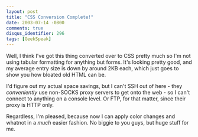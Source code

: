 ```yaml
---
layout: post
title: "CSS Conversion Complete!"
date: 2003-07-14 -0800
comments: true
disqus_identifier: 296
tags: [GeekSpeak]
---
```

Well, I think I've got this thing converted over to CSS pretty much so
I'm not using tabular formatting for anything but forms. It's looking
pretty good, and my average entry size is down by around 2KB each, which
just goes to show you how bloated old HTML can be.
 
 I'd figure out my actual space savings, but I can't SSH out of here -
they *conveniently* use non-SOCKS proxy servers to get onto the web - so
I can't connect to anything on a console level. Or FTP, for that matter,
since their proxy is HTTP only.
 
 Regardless, I'm pleased, because now I can apply color changes and
whatnot in a *much* easier fashion. No biggie to you guys, but huge
stuff for me.
